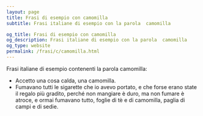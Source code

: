 ```yaml
---
layout: page
title: Frasi di esempio con camomilla 
subtitle: Frasi italiane di esempio con la parola  camomilla

og_title: Frasi di esempio con camomilla 
og_description: Frasi italiane di esempio con la parola  camomilla
og_type: website
permalink: /frasi/c/camomilla.html
---
```


Frasi italiane di esempio contenenti la parola camomilla:


- Accetto una cosa calda, una camomilla.
- Fumavano tutti le sigarette che io avevo portato, e che forse erano state il regalo più gradito, perché non mangiare è duro, ma non fumare è atroce, e ormai fumavano tutto, foglie di tè e di camomilla, paglia di campi e di sedie.

